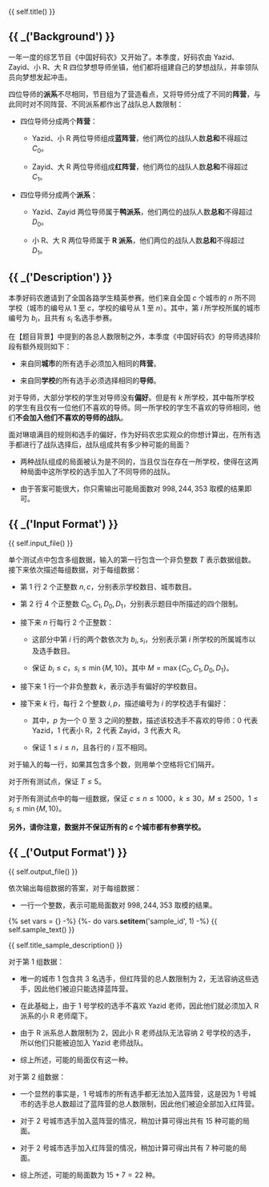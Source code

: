 {{ self.title() }}

## {{ _('Background') }}

一年一度的综艺节目《中国好码农》又开始了。本季度，好码农由 Yazid、Zayid、小 R、大 R 四位梦想导师坐镇，他们都将组建自己的梦想战队，并率领队员向梦想发起冲击。

四位导师的**派系**不尽相同，节目组为了营造看点，又将导师分成了不同的**阵营**，与此同时对不同阵营、不同派系都作出了战队总人数限制：

* 四位导师分成两个**阵营**：

    * Yazid、小 R 两位导师组成**蓝阵营**，他们两位的战队人数**总和**不得超过 $C_0$。
    
    * Zayid、大 R 两位导师组成**红阵营**，他们两位的战队人数**总和**不得超过 $C_1$。

* 四位导师分成两个**派系**：

    * Yazid、Zayid 两位导师属于**鸭派系**，他们两位的战队人数**总和**不得超过 $D_0$。
    
    * 小 R、大 R 两位导师属于 **R 派系**，他们两位的战队人数**总和**不得超过 $D_1$。

## {{ _('Description') }}

本季好码农邀请到了全国各路学生精英参赛。他们来自全国 $c$ 个城市的 $n$ 所不同学校（城市的编号从 $1$ 至 $c$，学校的编号从 $1$ 至 $n$）。其中，第 $i$ 所学校所属的城市编号为 $b_i$，且共有 $s_i$ 名选手参赛。

在【题目背景】中提到的各总人数限制之外，本季度《中国好码农》的导师选择阶段有额外规则如下：

* 来自同**城市**的所有选手必须加入相同的**阵营**。

* 来自同**学校**的所有选手必须选择相同的**导师**。

对于导师，大部分学校的学生对导师没有**偏好**。但是有 $k$ 所学校，其中每所学校的学生有且仅有一位他们不喜欢的导师。同一所学校的学生不喜欢的导师相同，他们**不会加入他们不喜欢的导师的战队**。

面对琳琅满目的规则和选手的偏好，作为好码农忠实观众的你想计算出，在所有选手都进行了战队选择后，战队组成共有多少种可能的局面？

* 两种战队组成的局面被认为是不同的，当且仅当在存在一所学校，使得在这两种局面中这所学校的选手加入了不同导师的战队。

* 由于答案可能很大，你只需输出可能局面数对 $998,244,353$ 取模的结果即可。

## {{ _('Input Format') }}

{{ self.input_file() }}

单个测试点中包含多组数据，输入的第一行包含一个非负整数 $T$ 表示数据组数。接下来依次描述每组数据，对于每组数据：

* 第 $1$ 行 $2$ 个正整数 $n,c$，分别表示学校数目、城市数目。

* 第 $2$ 行 $4$ 个正整数 $C_0,C_1,D_0,D_1$，分别表示题目中所描述的四个限制。

* 接下来 $n$ 行每行 $2$ 个正整数：

    * 这部分中第 $i$ 行的两个数依次为 $b_i,s_i$，分别表示第 $i$ 所学校的所属城市以及选手数目。

    * 保证 $b_i \leq c$，$s_i \leq \min\{M, 10\}$。其中 $M=\max{\left\{ C_0,C_1,D_0,D_1\right\}}$。

* 接下来 $1$ 行一个非负整数 $k$，表示选手有偏好的学校数目。

* 接下来 $k$ 行，每行 $2$ 个整数 $i,p$，描述编号为 $i$ 的学校选手有偏好：

    * 其中，$p$ 为一个 $0$ 至 $3$ 之间的整数，描述该校选手不喜欢的导师：0 代表 Yazid，1 代表小 R，2 代表 Zayid，3 代表大 R。

    * 保证 $1\leq i\leq n$，且各行的 $i$ 互不相同。

对于输入的每一行，如果其包含多个数，则用单个空格将它们隔开。

对于所有测试点，保证 $T\leq 5$。

对于所有测试点中的每一组数据，保证 $c\leq n\leq 1000$，$k\leq 30$，$M\leq 2500$，$1\leq s_i \leq \min\{M, 10\}$。

**另外，请你注意，数据并不保证所有的 $c​$ 个城市都有参赛学校。**

## {{ _('Output Format') }}

{{ self.output_file() }}

依次输出每组数据的答案，对于每组数据：

* 一行一个整数，表示可能局面数对 $998,244,353$ 取模的结果。

{% set vars = {} -%}
{%- do vars.__setitem__('sample_id', 1) -%}
{{ self.sample_text() }}

{{ self.title_sample_description() }}

对于第 1 组数据：

* 唯一的城市 1 包含共 $3$ 名选手，但红阵营的总人数限制为 $2$，无法容纳这些选手，因此他们被迫只能选择蓝阵营。

* 在此基础上，由于 1 号学校的选手不喜欢 Yazid 老师，因此他们就必须加入 R 派系的小 R 老师麾下。

* 由于 R 派系总人数限制为 $2$，因此小 R 老师战队无法容纳 2 号学校的选手，所以他们只能被迫加入 Yazid 老师战队。

* 综上所述，可能的局面仅有这一种。

对于第 2 组数据：

* 一个显然的事实是，1 号城市的所有选手都无法加入蓝阵营，这是因为 1 号城市的选手总人数超过了蓝阵营的总人数限制，因此他们被迫全部加入红阵营。

* 对于 2 号城市选手加入蓝阵营的情况，稍加计算可得出共有 $15$ 种可能的局面。

* 对于 2 号城市选手加入红阵营的情况，稍加计算可得出共有 $7$ 种可能的局面。

* 综上所述，可能的局面数为 $15+7=22$ 种。
